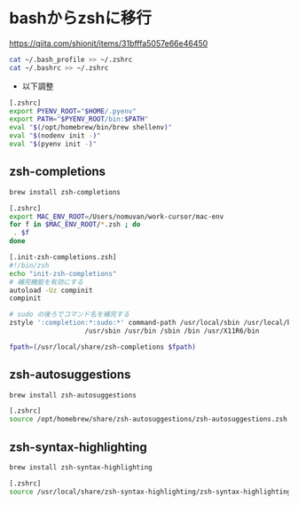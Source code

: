 
# bashからzshに移行

https://qiita.com/shionit/items/31bfffa5057e66e46450

```bash
cat ~/.bash_profile >> ~/.zshrc
cat ~/.bashrc >> ~/.zshrc
```

* 以下調整

```bash
[.zshrc]
export PYENV_ROOT="$HOME/.pyenv"
export PATH="$PYENV_ROOT/bin:$PATH"
eval "$(/opt/homebrew/bin/brew shellenv)"
eval "$(nodenv init -)"
eval "$(pyenv init -)"
```

## zsh-completions

```bash
brew install zsh-completions
```

```bash
[.zshrc]
export MAC_ENV_ROOT=/Users/nomuvan/work-cursor/mac-env
for f in $MAC_ENV_ROOT/*.zsh ; do
 . $f
done
```

```bash
[.init-zsh-completions.zsh]
#!/bin/zsh
echo "init-zsh-completions"
# 補完機能を有効にする
autoload -Uz compinit
compinit

# sudo の後ろでコマンド名を補完する
zstyle ':completion:*:sudo:*' command-path /usr/local/sbin /usr/local/bin \
                   /usr/sbin /usr/bin /sbin /bin /usr/X11R6/bin

fpath=(/usr/local/share/zsh-completions $fpath)
```

## zsh-autosuggestions

```bash
brew install zsh-autosuggestions
```

```bash
[.zshrc]
source /opt/homebrew/share/zsh-autosuggestions/zsh-autosuggestions.zsh
```

## zsh-syntax-highlighting

```bash
brew install zsh-syntax-highlighting
```

```bash
[.zshrc]
source /usr/local/share/zsh-syntax-highlighting/zsh-syntax-highlighting.zsh
```

